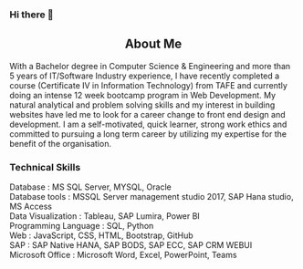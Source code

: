### Hi there 👋
<h2 align='center'>About Me</h2>
<p>With a Bachelor degree in Computer Science & Engineering and more than 5 years of IT/Software Industry experience, I have recently completed a course (Certificate IV in Information Technology) from TAFE and currently doing an intense 12 week bootcamp program in Web Development. My natural analytical and problem solving skills and my interest in building websites have led me to look for a career change to front end design and development. I am a self-motivated, quick learner, strong work ethics and committed to pursuing a long term career by utilizing my expertise for the benefit of the organisation.</p>

<h3>Technical Skills</h3>
<p>Database                            :  MS SQL Server, MYSQL, Oracle <br>
Database tools                    :  MSSQL Server management studio 2017, SAP Hana studio, MS Access<br>
Data Visualization	    :  Tableau, SAP Lumira, Power BI<br>
Programming Language     :   SQL, Python<br>
Web 	                               :  JavaScript, CSS, HTML, Bootstrap, GitHub<br>
SAP	                               :  SAP Native HANA, SAP BODS, SAP ECC, SAP CRM WEBUI<br>
Microsoft Office                  :   Microsoft Word, Excel, PowerPoint, Teams</p>

